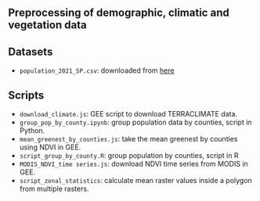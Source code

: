 ## Preprocessing of demographic, climatic and vegetation data

## Datasets
- `population_2021_SP.csv`: downloaded from [here](https://repositorio.seade.gov.br/dataset/municipios/resource/a570f89d-993e-4a47-8fe5-856737f77d42?inner_span=True)

## Scripts
- `download_climate.js`: GEE script to download TERRACLIMATE data.
- `group_pop_by_county.ipynb`: group population data by counties, script in Python.
- `mean_greenest_by_counties.js`: take the mean greenest by counties using NDVI in GEE.
- `script_group_by_county.R`: group population by counties, script in R
- `MODIS_NDVI_time series.js`: download NDVI time series from MODIS in GEE. 
- `script_zonal_statistics`: calculate mean raster values inside a polygon from multiple rasters.

